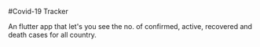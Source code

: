 #Covid-19 Tracker

An flutter app that let's you see the no. of confirmed, active, recovered and death cases for all country.
